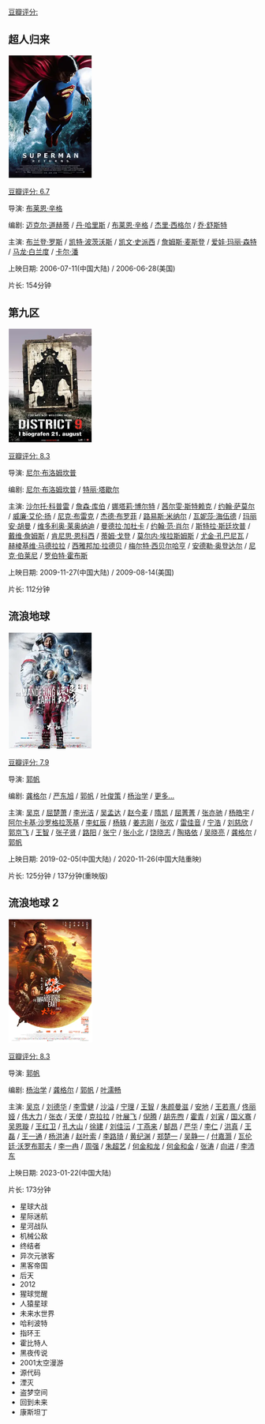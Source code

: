 ## 

[豆瓣评分: ]()



## 超人归来

![image-20240512091319717](./kehuan/image-20240512091319717.png)

[豆瓣评分: 6.7](https://movie.douban.com/subject/1418191/)

导演: [布莱恩·辛格](https://movie.douban.com/celebrity/1049586/)

编剧: [迈克尔·道赫蒂](https://movie.douban.com/celebrity/1041313/) / [丹·哈里斯](https://movie.douban.com/celebrity/1050369/) / [布莱恩·辛格](https://movie.douban.com/celebrity/1049586/) / [杰里·西格尔](https://movie.douban.com/celebrity/1028138/) / [乔·舒斯特](https://movie.douban.com/celebrity/1010444/)

主演: [布兰登·罗斯](https://movie.douban.com/celebrity/1053551/) / [凯特·波茨沃斯](https://movie.douban.com/celebrity/1004855/) / [凯文·史派西](https://movie.douban.com/celebrity/1054432/) / [詹姆斯·麦斯登](https://movie.douban.com/celebrity/1048023/) / [爱娃·玛丽·森特](https://movie.douban.com/celebrity/1010652/) / [马龙·白兰度](https://movie.douban.com/celebrity/1041025/) / [卡尔·潘](https://movie.douban.com/celebrity/1048127/)

上映日期: 2006-07-11(中国大陆) / 2006-06-28(美国)

片长: 154分钟

## 第九区

![image-20240512093229186](./kehuan/image-20240512093229186.png)

[豆瓣评分: 8.3](https://movie.douban.com/subject/3006772/)

导演: [尼尔·布洛姆坎普](https://movie.douban.com/celebrity/1049576/)

编剧: [尼尔·布洛姆坎普](https://movie.douban.com/celebrity/1049576/) / [特丽·塔歇尔](https://movie.douban.com/celebrity/1311893/)

主演: [沙尔托·科普雷](https://movie.douban.com/celebrity/1036300/) / [詹森·库伯](https://movie.douban.com/celebrity/1319331/) / [娜塔莉·博尔特](https://movie.douban.com/celebrity/1319332/) / [茜尔雯·斯特赖克](https://movie.douban.com/celebrity/1326584/) / [约翰·萨莫尔](https://movie.douban.com/celebrity/1152796/) / [威廉·艾伦·扬](https://movie.douban.com/celebrity/1319333/) / [尼克·布雷克](https://movie.douban.com/celebrity/1342796/) / [杰德·布罗菲](https://movie.douban.com/celebrity/1325970/) / [路易斯·米纳尔](https://movie.douban.com/celebrity/1342712/) / [瓦妮莎·海伍德](https://movie.douban.com/celebrity/1337167/) / [玛丽安·胡曼](https://movie.douban.com/celebrity/1375628/) / [维多利奥·莱奥纳迪](https://movie.douban.com/celebrity/1375626/) / [曼德拉·加杜卡](https://movie.douban.com/celebrity/1375624/) / [约翰·范·肖尔](https://movie.douban.com/celebrity/1375627/) / [斯特拉·斯廷坎普](https://movie.douban.com/celebrity/1375629/) / [戴维·詹姆斯](https://movie.douban.com/celebrity/1341922/) / [肯尼思·恩科西](https://movie.douban.com/celebrity/1375625/) / [蒂姆·戈登](https://movie.douban.com/celebrity/1375630/) / [莫尔内·埃拉斯姆斯](https://movie.douban.com/celebrity/1375631/) / [尤金·孔巴尼瓦](https://movie.douban.com/celebrity/1342713/) / [赫棱基维·马德拉拉](https://movie.douban.com/celebrity/1375632/) / [西雅邦加·拉德贝](https://movie.douban.com/celebrity/1375633/) / [梅尔特·西贝尔哈亨](https://movie.douban.com/celebrity/1375634/) / [安德勒·奥登达尔](https://movie.douban.com/celebrity/1375635/) / [尼克·伯莱尼](https://movie.douban.com/celebrity/1348974/) / [罗伯特·霍布斯](https://movie.douban.com/celebrity/1331344/)

上映日期: 2009-11-27(中国大陆) / 2009-08-14(美国)

片长: 112分钟

## 流浪地球

![image-20240512095325189](./kehuan/image-20240512095325189.png)

[豆瓣评分: 7.9](https://movie.douban.com/subject/26266893/)

导演: [郭帆](https://movie.douban.com/celebrity/1276086/)

编剧: [龚格尔](https://movie.douban.com/celebrity/1331536/) / [严东旭](https://movie.douban.com/celebrity/1395285/) / [郭帆](https://movie.douban.com/celebrity/1276086/) / [叶俊策](https://movie.douban.com/celebrity/1395286/) / [杨治学](https://movie.douban.com/celebrity/1395287/) / [更多...](javascript:;)

主演: [吴京](https://movie.douban.com/celebrity/1000525/) / [屈楚萧](https://movie.douban.com/celebrity/1359081/) / [李光洁](https://movie.douban.com/celebrity/1275178/) / [吴孟达](https://movie.douban.com/celebrity/1016771/) / [赵今麦](https://movie.douban.com/celebrity/1337036/) / [隋凯](https://movie.douban.com/celebrity/1319315/) / [屈菁菁](https://movie.douban.com/celebrity/1316540/) / [张亦驰](https://movie.douban.com/celebrity/1356221/) / [杨皓宇](https://movie.douban.com/celebrity/1318482/) / [阿尔卡基·沙罗格拉茨基](https://movie.douban.com/celebrity/1403359/) / [李虹辰](https://movie.douban.com/celebrity/1357084/) / [杨轶](https://movie.douban.com/celebrity/1342478/) / [姜志刚](https://movie.douban.com/celebrity/1340171/) / [张欢](https://movie.douban.com/celebrity/1403358/) / [雷佳音](https://movie.douban.com/celebrity/1312940/) / [宁浩](https://movie.douban.com/celebrity/1274265/) / [刘慈欣](https://movie.douban.com/celebrity/1326565/) / [郭京飞](https://movie.douban.com/celebrity/1274663/) / [王智](https://movie.douban.com/celebrity/1321587/) / [张子贤](https://movie.douban.com/celebrity/1374201/) / [路阳](https://movie.douban.com/celebrity/1321200/) / [张宁](https://movie.douban.com/celebrity/1410503/) / [张小北](https://movie.douban.com/celebrity/1317950/) / [饶晓志](https://movie.douban.com/celebrity/1326752/) / [陶珞依](https://movie.douban.com/celebrity/1313739/) / [吴晓亮](https://movie.douban.com/celebrity/1315721/) / [龚格尔](https://movie.douban.com/celebrity/1331536/) / [郭帆](https://movie.douban.com/celebrity/1276086/)

上映日期: 2019-02-05(中国大陆) / 2020-11-26(中国大陆重映)

片长: 125分钟 / 137分钟(重映版)

## 流浪地球 2

![image-20240512095402992](./kehuan/image-20240512095402992.png)

[豆瓣评分: 8.3](https://movie.douban.com/subject/35267208/)

导演: [郭帆](https://movie.douban.com/celebrity/1276086/)

编剧: [杨治学](https://movie.douban.com/celebrity/1395287/) / [龚格尔](https://movie.douban.com/celebrity/1331536/) / [郭帆](https://movie.douban.com/celebrity/1276086/) / [叶濡畅](https://movie.douban.com/celebrity/1395289/)

主演: [吴京](https://movie.douban.com/celebrity/1000525/) / [刘德华](https://movie.douban.com/celebrity/1054424/) / [李雪健](https://movie.douban.com/celebrity/1274233/) / [沙溢](https://movie.douban.com/celebrity/1274648/) / [宁理](https://movie.douban.com/celebrity/1327193/) / [王智](https://movie.douban.com/celebrity/1321587/) / [朱颜曼滋](https://movie.douban.com/celebrity/1341795/) / [安地](https://movie.douban.com/celebrity/1397205/) / [王若熹 ](https://movie.douban.com/celebrity/1484093/)/ [佟丽娅](https://movie.douban.com/celebrity/1275756/) / [伟大力](https://movie.douban.com/celebrity/1484094/) / [张衣](https://movie.douban.com/celebrity/1325751/) / [天使](https://movie.douban.com/celebrity/1484095/) / [克拉拉](https://movie.douban.com/celebrity/1336802/) / [叶展飞](https://movie.douban.com/celebrity/1478831/) / [倪腾](https://movie.douban.com/celebrity/1484096/) / [胡先煦](https://movie.douban.com/celebrity/1329632/) / [霍青](https://movie.douban.com/celebrity/1316349/) / [刘寅](https://movie.douban.com/celebrity/1411333/) / [国义骞](https://movie.douban.com/celebrity/1413852/) / [吴恩璇](https://movie.douban.com/celebrity/1452488/) / [王红卫](https://movie.douban.com/celebrity/1331159/) / [孔大山](https://movie.douban.com/celebrity/1425482/) / [徐建](https://movie.douban.com/celebrity/1382406/) / [刘佳沄](https://movie.douban.com/celebrity/1484273/) / [丁燕来](https://movie.douban.com/celebrity/1408965/) / [郜昂](https://movie.douban.com/celebrity/1411334/) / [严华](https://movie.douban.com/celebrity/1378390/) / [李仁](https://movie.douban.com/celebrity/1484274/) / [洪真](https://movie.douban.com/celebrity/1484275/) / [王磊](https://movie.douban.com/celebrity/1397173/) / [王一通](https://movie.douban.com/celebrity/1373031/) / [杨洪涛](https://movie.douban.com/celebrity/1412635/) / [赵叶索](https://movie.douban.com/celebrity/1329160/) / [李路琦](https://movie.douban.com/celebrity/1431845/) / [黄纪渊](https://movie.douban.com/celebrity/1484277/) / [郑楚一](https://movie.douban.com/celebrity/1358994/) / [吴静一](https://movie.douban.com/celebrity/1315529/) / [付嘉灏](https://movie.douban.com/celebrity/1466786/) / [瓦伦廷·沃罗布耶夫](https://movie.douban.com/celebrity/1484280/) / [李一冉](https://movie.douban.com/celebrity/1414954/) / [周强](https://movie.douban.com/celebrity/1484731/) / [朱超艺](https://movie.douban.com/celebrity/1425785/) / [何金和龙](https://movie.douban.com/celebrity/1484278/) / [何金和金](https://movie.douban.com/celebrity/1484279/) / [张涛](https://movie.douban.com/celebrity/1401246/) / [向进](https://movie.douban.com/celebrity/1405082/) / [李沛东](https://movie.douban.com/celebrity/1484276/)

上映日期: 2023-01-22(中国大陆)

片长: 173分钟



- 星球大战
- 星际迷航
- 星河战队
- 机械公敌
- 终结者
- 异次元骇客
- 黑客帝国
- 后天
- 2012
- 猩球觉醒
- 人猿星球
- 未来水世界
- 哈利波特
- 指环王
- 霍比特人
- 黑夜传说
- 2001太空漫游
- 源代码
- 湮灭
- 盗梦空间
- 回到未来
- 康斯坦丁